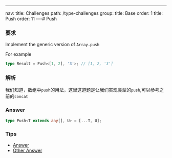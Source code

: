 ---
nav:
  title: Challenges
  path: /type-challenges
group:
  title: Base
  order: 1
title: Push
order: 11
---# Push

### 要求

Implement the generic version of `Array.push`

For example

```ts
type Result = Push<[1, 2], '3'>; // [1, 2, '3']
```

### 解析

我们知道，数组中`push`的用法，这里这道题是让我们实现类型的`push`,可以参考之前的`concat`

### Answer

```ts
type Push<T extends any[], U> = [...T, U];
```

### Tips

- [Answer](https://www.typescriptlang.org/play?#code/PQKgUABBDMAMCsB2CBaCAFArgZwBaVRSOIICMBPCAKwEsBDAOwHM9GIAKAAVsZd0YC2AUwAudAJQQAxELrZKUugCcldcgQJStEAIqYh2ETQD2DDVACSAgA4AbIcIYiII3EIhMhDIUpoBjCAA3H2wTBghjADMIAAM4gEEVNQA6axxcOJjzCAAxYyUIIQAPOht7bMyRcmsDP19rEQIqmogAJQNMW2cAXgx0gB4AbQBGABoIACYAXXGAcmhZgD4IYGAIEfGJuYWpgkzs5YA1GiEAdwjwgHEaEQAJTFIALghcERFrbEfVkWw-XGSqNhkvkmMA4EgwCBgGAYaAIAB9RFI5FIiAATWMmAKAGFjAATdy3HzuFGkxEQKEw5ruLB4foAFUKRREXjx2AgjHIgxmEAAqsteoMIMkRfTxryILtYSAEWSURB6QZnNi5AZZXLUZSaDZ8s4AN4QACiAEdMHRbONDUUan4RJbrUJbTlzdghOMAHLGEQms22CAAXwgkSUxgEEFmnGpKD+5vszAMwEwRls2FmVOq7j8qvZgoIVptIn6PvN-VpuCGPOGi3GIymi2reYdtqLppLZaGY0mPPmSxrna24Z29dGjYLLd9pYGg1mw1mm22sx5pGMxnsjGr6xnc8mC-Gy9XsgYdYbUul6o18NyWNcPggAGUWR9zxqKdDQARlnf+Ep3ORMQVsFXJMwk+F43g+L5gB+P4ASBEEwQQRBgEYbBTh8D8IGOM4IEA2xgNMUDXneT5vl+f5AWBJRQXBJDcPwhhsAwgBZfJ3GxfhbDjTxCPAkioLI2DKKYSFoTAIA)
- [Other Answer](https://github.com/type-challenges/type-challenges/issues?q=label%3A3057+label%3Aanswer)
